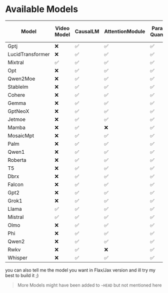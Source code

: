 # Available Models

| Model            | Video Model | CausalLM | AttentionModule | Parameters Quantization | Operation Bit Quantization |
|------------------|-------------|----------|---------------|-------------------------|----------------------------|
| Gptj             | ❌           | ✅        | ✅             | ✅                       | ✅                          |
| LucidTransformer | ❌           | ✅        | ✅             | ✅                       | ✅                          |
| Mixtral          | ✅           | ✅        | ✅             | ✅                       | ✅                          |
| Opt              | ❌           | ✅        | ✅             | ✅                       | ✅                          |
| Qwen2Moe         | ❌           | ✅        | ✅             | ✅                       | ✅                          |
| Stablelm         | ❌           | ✅        | ✅             | ✅                       | ✅                          |
| Cohere           | ❌           | ✅        | ✅             | ✅                       | ✅                          |
| Gemma            | ❌           | ✅        | ✅             | ✅                       | ✅                          |
| GptNeoX          | ❌           | ✅        | ✅             | ✅                       | ✅                          |
| Jetmoe           | ❌           | ✅        | ✅             | ✅                       | ✅                          |
| Mamba            | ❌           | ✅        | ❌             | ✅                       | ✅                          |
| MosaicMpt        | ❌           | ✅        | ✅             | ✅                       | ✅                          |
| Palm             | ❌           | ✅        | ✅             | ✅                       | ✅                          |
| Qwen1            | ❌           | ✅        | ✅             | ✅                       | ✅                          |
| Roberta          | ❌           | ✅        | ✅             | ✅                       | ✅                          |
| T5               | ❌           | ✅        | ✅             | ✅                       | ✅                          |
| Dbrx             | ❌           | ✅        | ✅             | ✅                       | ✅                          |
| Falcon           | ❌           | ✅        | ✅             | ✅                       | ✅                          |
| Gpt2             | ❌           | ✅        | ✅             | ✅                       | ✅                          |
| Grok1            | ❌           | ✅        | ✅             | ✅                       | ✅                          |
| Llama            | ✅           | ✅        | ✅             | ✅                       | ✅                          |
| Mistral          | ✅           | ✅        | ✅             | ✅                       | ✅                          |
| Olmo             | ❌           | ✅        | ✅             | ✅                       | ✅                          |
| Phi              | ❌           | ✅        | ✅             | ✅                       | ✅                          |
| Qwen2            | ❌           | ✅        | ✅             | ✅                       | ✅                          |
| Rwkv             | ❌           | ✅        | ❌             | ✅                       | ✅                          |
| Whisper          | ❌           | ✅        | ✅             | ✅                       | ✅                          |

you can also tell me the model you want in Flax/Jax version and ill try my best to build it ;)

> More Models might have been added to `~HEAD` but not mentioned here 
	